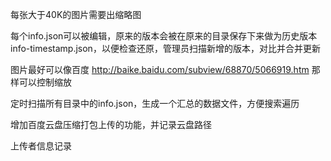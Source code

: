 每张大于40K的图片需要出缩略图

每个info.json可以被编辑，原来的版本会被在原来的目录保存下来做为历史版本info-timestamp.json，以便检查还原，管理员扫描新增的版本，对比并合并更新

图片最好可以像百度 http://baike.baidu.com/subview/68870/5066919.htm 那样可以控制缩放

定时扫描所有目录中的info.json，生成一个汇总的数据文件，方便搜索遍历

增加百度云盘压缩打包上传的功能，并记录云盘路径

上传者信息记录
